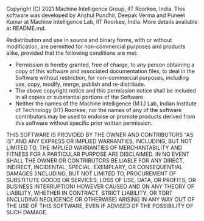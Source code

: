 Copyright (C) 2021 Machine Intelligence Group, IIT Roorkee, India. This software was developed by Anshul Pundhir, Deepak Verma and Puneet Kumar at Machine Intelligence Lab, IIT Roorkee, India. More details available at README.md.

Redistribution and use in source and binary forms, with or without modification, are permitted for non-commercial purposes and products alike, provided that the following conditions are met:
* Permission is hereby granted, free of charge, to any person obtaining a copy of this software and associated documentation files, to deal in the Software without restriction, for non-commercial purposes, including use, copy, modify, merge, publish and re-distribute.
* The above copyright notice and this permission notice shall be included in all copies or substantial portions of the Software.
* Neither the names of the Machine Intelligence (M.I.) Lab, Indian Institute of Technology (IIT) Roorkee, nor the names of any of the software contributors may be used to endorse or promote products derived from this software without specific prior written permission.

THIS SOFTWARE IS PROVIDED BY THE OWNER AND CONTRIBUTORS "AS IS" AND ANY EXPRESS OR IMPLIED WARRANTIES, INCLUDING, BUT NOT LIMITED TO, THE IMPLIED WARRANTIES OF MERCHANTABILITY AND FITNESS FOR A PARTICULAR PURPOSE ARE DISCLAIMED. IN NO EVENT SHALL THE OWNER OR CONTRIBUTORS BE LIABLE FOR ANY DIRECT, INDIRECT, INCIDENTAL, SPECIAL, EXEMPLARY, OR CONSEQUENTIAL DAMAGES (INCLUDING, BUT NOT LIMITED TO, PROCUREMENT OF SUBSTITUTE GOODS OR SERVICES; LOSS OF USE, DATA, OR PROFITS; OR BUSINESS INTERRUPTION) HOWEVER CAUSED AND ON ANY THEORY OF LIABILITY, WHETHER IN CONTRACT, STRICT LIABILITY, OR TORT (INCLUDING NEGLIGENCE OR OTHERWISE) ARISING IN ANY WAY OUT OF THE USE OF THIS SOFTWARE, EVEN IF ADVISED OF THE POSSIBILITY OF SUCH DAMAGE.
